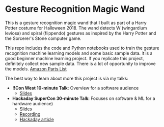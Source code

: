 # Gesture Recognition Magic Wand

This is a gesture recognition magic wand that I built as part of a Harry Potter costume for Halloween 2018. The wand detects W (wingardium leviosa) and spiral (flippendo) gestures as inspired by the Harry Potter and the Sorcerer's Stone computer game. 

This repo includes the code and Python notebooks used to train the gesture recognition machine learning models and some basic sample data. It is a good beginner machine learning project. If you replicate this project, definitely collect new sample data. There is a lot of opportunity to improve the models.
[Amazon Parts List](https://smile.amazon.com/hz/wishlist/ls/16SIC5RKC32TC/ref=cm_go_nav_hz?sa-no-redirect=1)

The best way to learn about more this project is via my talks:

* **!!Con West 10-minute Talk**: Overview for a software audience
  * [Slides](https://docs.google.com/presentation/d/1J6dr6d0nctz3JKKMtB953UbnAGXBKAVPuCJRUvJ6pq4/edit#slide=id.g506f957dc8_0_2)
* **Hackaday SuperCon 30-minute Talk**: Focuses on software & ML for a hardware audience)
  * [Slides](https://docs.google.com/presentation/d/1LbuU7NLAn-FrC9OWS_YPspzu23jBHELe89zSmYk8TOE/edit#slide=id.p) 
  * [Recording](https://www.youtube.com/watch?v=EhxpWL65QFM)
  * [Hackaday article](https://hackaday.com/2018/12/07/magic-wand-learns-spells-through-machine-learning-and-an-imu/)

